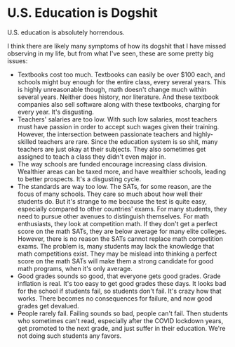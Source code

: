# U.S. Education is Dogshit

U.S. education is absolutely horrendous.

I think there are likely many symptoms of how its dogshit that I have missed observing in my life, but from what I've seen, these are some pretty big issues:
- Textbooks cost too much. Textbooks can easily be over $100 each, and schools might buy enough for the entire class, every several years. This is highly unreasonable though, math doesn't change much within several years. Neither does history, nor literature. And these textbook companies also sell software along with these textbooks, charging for every year. It's disgusting.
- Teachers' salaries are too low. With such low salaries, most teachers must have passion in order to accept such wages given their training. However, the intersection between passionate teachers and highly-skilled teachers are rare. Since the education system is so shit, many teachers are just okay at their subjects. They also sometimes get assigned to teach a class they didn't even major in.
- The way schools are funded encourage increasing class division. Wealthier areas can be taxed more, and have wealthier schools, leading to better prospects. It's a disgusting cycle.
- The standards are way too low. The SATs, for some reason, are the focus of many schools. They care so much about how well their students do. But it's strange to me because the test is quite easy, especially compared to other countries' exams. For many students, they need to pursue other avenues to distinguish themselves. For math enthusiasts, they look at competition math. If they don't get a perfect score on the math SATs, they are below average for many elite colleges. However, there is no reason the SATs cannot replace math competition exams. The problem is, many students may lack the knowledge that math competitions exist. They may be mislead into thinking a perfect score on the math SATs will make them a strong candidate for good math programs, when it's only average.
- Good grades sounds so good, that everyone gets good grades. Grade inflation is real. It's too easy to get good grades these days. It looks bad for the school if students fail, so students don't fail. It's crazy how that works. There becomes no consequences for failure, and now good grades get devalued.
- People rarely fail. Failing sounds so bad, people can't fail. Then students who sometimes can't read, especially after the COVID lockdown years, get promoted to the next grade, and just suffer in their education. We're not doing such students any favors.



